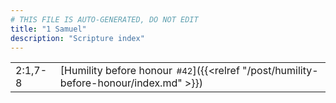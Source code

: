 ```yaml
---
# THIS FILE IS AUTO-GENERATED, DO NOT EDIT
title: "1 Samuel"
description: "Scripture index"
---
```


|  |  |
| --- | --- |
| 2:1,7-8 | [Humility before honour<span style="font-size:smaller; padding-left:0.5em;">#42</span>]({{<relref "/post/humility-before-honour/index.md" >}}) |
